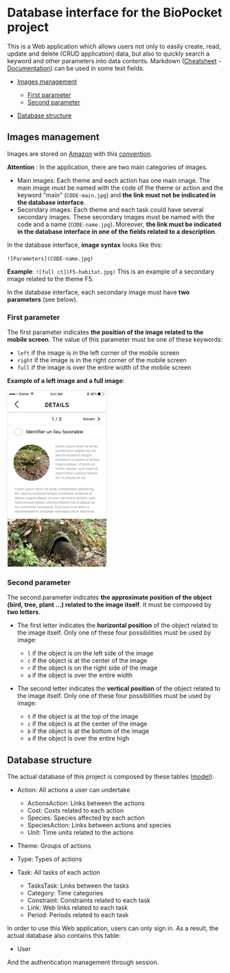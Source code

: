 # Database interface for the BioPocket project

This is a Web application which allows users not only to easily create, read, update and delete (CRUD application) data, but also to quickly search a keyword and other parameters into data contents. Markdown ([Cheatsheet](https://github.com/adam-p/markdown-here/wiki/Markdown-Cheatsheet) - [Documentation](https://daringfireball.net/projects/markdown/syntax)) can be used in some text fields.

* [Images management](#images-management)

    * [First parameter](#first-parameter)
    * [Second parameter](#second-parameter)

* [Database structure](#database-structure)


## Images management

Images are stored on [Amazon](https://github.com/MediaComem/biopocket/blob/master/IMAGES-WORKFLOW.md#sauvegarde-des-images-sur-amazon) with this [convention](https://github.com/MediaComem/biopocket/blob/master/IMAGES-WORKFLOW.md#convention-de-nommage).

**Attention** : In the application, there are two main categories of images.
- Main images: Each theme and each action has one main image. The main image must be named with the code of the theme or action and the keyword "main" (`CODE-main.jpg`) and **the link must not be indicated in the database interface**.
- Secondary images: Each theme and each task could have several secondary images. These secondary images must be named with the code and a name (`CODE-name.jpg`). Moreover, **the link must be indicated in the database interface in one of the fields related to a description**.

In the database interface, **image syntax** looks like this:

`![Parameters](CODE-name.jpg)`

**Example**:
`![full ct](F5-habitat.jpg)`
This is an example of a secondary image related to the theme F5.

In the database interface, each secondary image must have **two parameters** (see below).


### First parameter

The first parameter indicates **the position of the image related to the mobile screen**. The value of this parameter must be one of these keywords:

- `left` if the image is in the left corner of the mobile screen
- `right` if the image is in the right corner of the mobile screen
- `full` if the image is over the entire width of the mobile screen

**Example of a left image and a full image**:

![Example of a left image and a full image](/lib/assets/example-main-full-images.png)


### Second parameter

The second parameter indicates **the approximate position of the object (bird, tree, plant ...) related to the image itself**. It must be composed by **two letters**.

* The first letter indicates the **horizontal position** of the object related to the image itself. Only one of these four possibilities must be used by image:

    * `l` if the object is on the left side of the image
    * `c` if the object is at the center of the image
    * `r` if the object is on the right side of the image
    * `a` if the object is over the entire width

* The second letter indicates the **vertical position** of the object related to the image itself. Only one of these four possibilities must be used by image:

    * `t` if the object is at the top of the image
    * `c` if the object is at the center of the image
    * `b` if the object is at the bottom of the image
    * `a` if the object is over the entire high


## Database structure

The actual database of this project is composed by these tables ([model](/lib/assets/mcd.pdf)):

* Action: All actions a user can undertake

    * ActionsAction: Links between the actions
    * Cost: Costs related to each action
    * Species: Species affected by each action
    * SpeciesAction: Links between actions and species
    * Unit: Time units related to the actions

* Theme: Groups of actions

* Type: Types of actions

* Task: All tasks of each action

    * TasksTask: Links between the tasks
    * Category: Time categories
    * Constraint: Constraints related to each task
    * Link: Web links related to each task
    * Period: Periods related to each task

In order to use this Web application, users can only sign in. As a result, the actual database also contains this table: 

* User

And the authentication management through session. 
